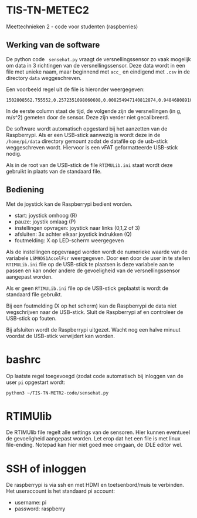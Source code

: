 # TIS-TN-METEC2
Meettechnieken 2 - code voor studenten (raspberries)

## Werking van de software
De python code ``` sensehat.py``` vraagt de versnellingssensor zo vaak mogelijk om data in 3 richtingen van de versnellingssensor. 
Deze data wordt in een file met unieke naam, maar beginnend met ```acc_``` en eindigend met ```.csv``` in de directory ```data``` weggeschreven. 

Een voorbeeld regel uit de file is hieronder weergegeven:
```
1502808562.755552,0.2572351098060608,0.008254947140812874,0.9484680891036987
```
In de eerste column staat de tijd, de volgende zijn de versnellingen (in g, m/s^2) gemeten door de sensor. Deze zijn verder niet gecalibreerd.

De software wordt automatisch opgestard bij het aanzetten van de Raspberrypi. Als er een USB-stick aanwezig is wordt deze in de ```/home/pi/data``` directory gemount zodat de datafile op de usb-stick weggeschreven wordt. Hiervoor is een vFAT geformatteerde USB-stick nodig. 

Als in de root van de USB-stick de file ```RTIMULib.ini``` staat wordt deze
gebruikt in plaats van de standaard file. 

## Bediening
Met de joystick kan de Raspberrypi bedient worden. 
 * start: joystick omhoog (R)
 * pauze: joystik omlaag (P)
 * instellingen opvragen: joystick naar links (0,1,2 of 3)
 * afsluiten: 3x achter elkaar joystick indrukken (Q)
 * foutmelding: X op LED-scherm weergegeven

Als de instellingen opgevraagd worden wordt de numerieke waarde van de
variabele ```LSM9DS1AccelFsr``` weergegeven.  Door een door de user in te
stellen  ```RTIMULib.ini```
file op de USB-stick te plaatsen is deze variabele aan te passen en kan onder
andere de gevoeligheid van de versnellingssensor aangepast worden. 

Als er geen ```RTIMULib.ini``` file op de USB-stick geplaatst is wordt de
standaard file gebruikt. 

Bij een foutmelding (X op het scherm) kan de Raspberrypi de data niet wegschrijven naar de USB-stick. Sluit de Raspberrypi af en controleer de USB-stick op fouten.

Bij afsluiten wordt de Raspberrypi uitgezet. Wacht nog een halve minuut voordat de USB-stick verwijdert kan worden. 

# bashrc
Op laatste regel toegevoegd (zodat code automatisch bij inloggen van de user ```pi``` opgestart wordt:
```
python3 ~/TIS-TN-METR2-code/sensehat.py
```

# RTIMUlib
De RTIMUlib file regelt alle settings van de sensoren. Hier kunnen eventueel de gevoeligheid aangepast worden. Let erop dat het een file is met linux file-ending. Notepad kan hier niet goed mee omgaan, de IDLE editor wel. 

# SSH of inloggen
De raspberrypi is via ssh en met HDMI en toetsenbord/muis te verbinden. Het useraccount is het standaard pi account:
 * username: pi
 * password: raspberry
